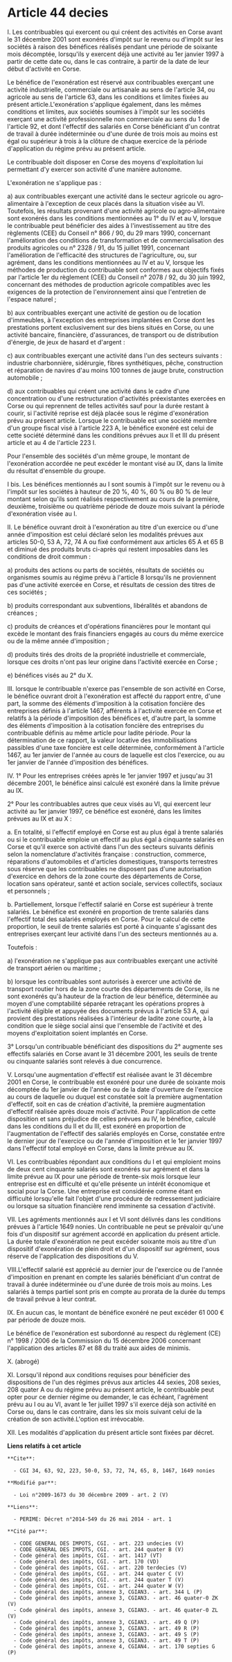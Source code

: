 # Article 44 decies

I. Les contribuables qui exercent ou qui créent des activités en Corse avant le 31 décembre 2001 sont exonérés d'impôt sur le
revenu ou d'impôt sur les sociétés à raison des bénéfices réalisés pendant une période de soixante mois décomptée, lorsqu'ils
y exercent déjà une activité au 1er janvier 1997 à partir de cette date ou, dans le cas contraire, à partir de la date de
leur début d'activité en Corse. 

Le bénéfice de l'exonération est réservé aux contribuables exerçant une activité industrielle, commerciale ou artisanale au
sens de l'article 34, ou agricole au sens de l'article 63, dans les conditions et limites fixées au présent
article.L'exonération s'applique également, dans les mêmes conditions et limites, aux sociétés soumises à l'impôt sur les
sociétés exerçant une activité professionnelle non commerciale au sens du 1 de l'article 92, et dont l'effectif des salariés
en Corse bénéficiant d'un contrat de travail à durée indéterminée ou d'une durée de trois mois au moins est égal ou supérieur
à trois à la clôture de chaque exercice de la période d'application du régime prévu au présent article. 

Le contribuable doit disposer en Corse des moyens d'exploitation lui permettant d'y exercer son activité d'une manière
autonome.

L'exonération ne s'applique pas : 

a) aux contribuables exerçant une activité dans le secteur agricole ou agro-alimentaire à l'exception de ceux placés dans la
situation visée au VI. Toutefois, les résultats provenant d'une activité agricole ou agro-alimentaire sont exonérés dans les
conditions mentionnées au 1° du IV et au V, lorsque le contribuable peut bénéficier des aides à l'investissement au titre des
règlements (CEE) du Conseil n° 866 / 90, du 29 mars 1990, concernant l'amélioration des conditions de transformation et de
commercialisation des produits agricoles ou n° 2328 / 91, du 15 juillet 1991, concernant l'amélioration de l'efficacité des
structures de l'agriculture, ou, sur agrément, dans les conditions mentionnées au IV et au V, lorsque les méthodes de
production du contribuable sont conformes aux objectifs fixés par l'article 1er du règlement (CEE) du Conseil n° 2078 / 92,
du 30 juin 1992, concernant des méthodes de production agricole compatibles avec les exigences de la protection de
l'environnement ainsi que l'entretien de l'espace naturel ; 

b) aux contribuables exerçant une activité de gestion ou de location d'immeubles, à l'exception des entreprises implantées en
Corse dont les prestations portent exclusivement sur des biens situés en Corse, ou une activité bancaire, financière,
d'assurances, de transport ou de distribution d'énergie, de jeux de hasard et d'argent : 

c) aux contribuables exerçant une activité dans l'un des secteurs suivants : industrie charbonnière, sidérurgie, fibres
synthétiques, pêche, construction et réparation de navires d'au moins 100 tonnes de jauge brute, construction automobile ; 

d) aux contribuables qui créent une activité dans le cadre d'une concentration ou d'une restructuration d'activités
préexistantes exercées en Corse ou qui reprennent de telles activités sauf pour la durée restant à courir, si l'activité
reprise est déjà placée sous le régime d'exonération prévu au présent article. Lorsque le contribuable est une société membre
d'un groupe fiscal visé à l'article 223 A, le bénéfice exonéré est celui de cette société déterminé dans les conditions
prévues aux II et III du présent article et au 4 de l'article 223 I. 

Pour l'ensemble des sociétés d'un même groupe, le montant de l'exonération accordée ne peut excéder le montant visé au IX,
dans la limite du résultat d'ensemble du groupe.

I bis. Les bénéfices mentionnés au I sont soumis à l'impôt sur le revenu ou à l'impôt sur les sociétés à hauteur de 20 %, 40
%, 60 % ou 80 % de leur montant selon qu'ils sont réalisés respectivement au cours de la première, deuxième, troisième ou
quatrième période de douze mois suivant la période d'exonération visée au I. 

II. Le bénéfice ouvrant droit à l'exonération au titre d'un exercice ou d'une année d'imposition est celui déclaré selon les
modalités prévues aux articles 50-0, 53 A, 72, 74 A ou fixé conformément aux articles 65 A et 65 B et diminué des produits
bruts ci-après qui restent imposables dans les conditions de droit commun : 

a) produits des actions ou parts de sociétés, résultats de sociétés ou organismes soumis au régime prévu à l'article 8
lorsqu'ils ne proviennent pas d'une activité exercée en Corse, et résultats de cession des titres de ces sociétés ; 

b) produits correspondant aux subventions, libéralités et abandons de créances ; 

c) produits de créances et d'opérations financières pour le montant qui excède le montant des frais financiers engagés au
cours du même exercice ou de la même année d'imposition ; 

d) produits tirés des droits de la propriété industrielle et commerciale, lorsque ces droits n'ont pas leur origine dans
l'activité exercée en Corse ; 

e) bénéfices visés au 2° du X. 

III. lorsque le contribuable n'exerce pas l'ensemble de son activité en Corse, le bénéfice ouvrant droit à l'exonération est
affecté du rapport entre, d'une part, la somme des éléments d'imposition à la cotisation foncière des entreprises définis à
l'article 1467, afférents à l'activité exercée en Corse et relatifs à la période d'imposition des bénéfices et, d'autre part,
la somme des éléments d'imposition à la cotisation foncière des entreprises du contribuable définis au même article pour
ladite période. Pour la détermination de ce rapport, la valeur locative des immobilisations passibles d'une taxe foncière est
celle déterminée, conformément à l'article 1467, au 1er janvier de l'année au cours de laquelle est clos l'exercice, ou au
1er janvier de l'année d'imposition des bénéfices. 

IV. 1° Pour les entreprises créées après le 1er janvier 1997 et jusqu'au 31 décembre 2001, le bénéfice ainsi calculé est
exonéré dans la limite prévue au IX. 

2° Pour les contribuables autres que ceux visés au VI, qui exercent leur activité au 1er janvier 1997, ce bénéfice est
exonéré, dans les limites prévues au IX et au X : 

a. En totalité, si l'effectif employé en Corse est au plus égal à trente salariés ou si le contribuable emploie un effectif
au plus égal à cinquante salariés en Corse et qu'il exerce son activité dans l'un des secteurs suivants définis selon la
nomenclature d'activités française : construction, commerce, réparations d'automobiles et d'articles domestiques, transports
terrestres sous réserve que les contribuables ne disposent pas d'une autorisation d'exercice en dehors de la zone courte des
départements de Corse, location sans opérateur, santé et action sociale, services collectifs, sociaux et personnels ; 

b. Partiellement, lorsque l'effectif salarié en Corse est supérieur à trente salariés. Le bénéfice est exonéré en proportion
de trente salariés dans l'effectif total des salariés employés en Corse. Pour le calcul de cette proportion, le seuil de
trente salariés est porté à cinquante s'agissant des entreprises exerçant leur activité dans l'un des secteurs mentionnés au
a. 

Toutefois : 

a) l'exonération ne s'applique pas aux contribuables exerçant une activité de transport aérien ou maritime ; 

b) lorsque les contribuables sont autorisés à exercer une activité de transport routier hors de la zone courte des
départements de Corse, ils ne sont exonérés qu'à hauteur de la fraction de leur bénéfice, déterminée au moyen d'une
comptabilité séparée retraçant les opérations propres à l'activité éligible et appuyée des documents prévus à l'article 53 A,
qui provient des prestations réalisées à l'intérieur de ladite zone courte, à la condition que le siège social ainsi que
l'ensemble de l'activité et des moyens d'exploitation soient implantés en Corse. 

3° Lorsqu'un contribuable bénéficiant des dispositions du 2° augmente ses effectifs salariés en Corse avant le 31 décembre
2001, les seuils de trente ou cinquante salariés sont relevés à due concurrence.

V. Lorsqu'une augmentation d'effectif est réalisée avant le 31 décembre 2001 en Corse, le contribuable est exonéré pour une
durée de soixante mois décomptée du 1er janvier de l'année ou de la date d'ouverture de l'exercice au cours de laquelle ou
duquel est constatée soit la première augmentation d'effectif, soit en cas de création d'activité, la première augmentation
d'effectif réalisée après douze mois d'activité. Pour l'application de cette disposition et sans préjudice de celles prévues
au IV, le bénéfice, calculé dans les conditions du II et du III, est exonéré en proportion de l'augmentation de l'effectif
des salariés employés en Corse, constatée entre le dernier jour de l'exercice ou de l'année d'imposition et le 1er janvier
1997 dans l'effectif total employé en Corse, dans la limite prévue au IX. 

VI. Les contribuables répondant aux conditions du I et qui emploient moins de deux cent cinquante salariés sont exonérés sur
agrément et dans la limite prévue au IX pour une période de trente-six mois lorsque leur entreprise est en difficulté et
qu'elle présente un intérêt économique et social pour la Corse. Une entreprise est considérée comme étant en difficulté
lorsqu'elle fait l'objet d'une procédure de redressement judiciaire ou lorsque sa situation financière rend imminente sa
cessation d'activité. 

VII. Les agréments mentionnés aux I et VI sont délivrés dans les conditions prévues à l'article 1649 nonies. Un contribuable
ne peut se prévaloir qu'une fois d'un dispositif sur agrément accordé en application du présent article. La durée totale
d'exonération ne peut excéder soixante mois au titre d'un dispositif d'exonération de plein droit et d'un dispositif sur
agrément, sous réserve de l'application des dispositions du V. 

VIII.L'effectif salarié est apprécié au dernier jour de l'exercice ou de l'année d'imposition en prenant en compte les
salariés bénéficiant d'un contrat de travail à durée indéterminée ou d'une durée de trois mois au moins. Les salariés à temps
partiel sont pris en compte au prorata de la durée du temps de travail prévue à leur contrat. 

IX. En aucun cas, le montant de bénéfice exonéré ne peut excéder 61 000 € par période de douze mois. 

Le bénéfice de l'exonération est subordonné au respect du règlement (CE) n° 1998 / 2006 de la Commission du 15 décembre 2006
concernant l'application des articles 87 et 88 du traité aux aides de minimis.

X. (abrogé) 

XI. Lorsqu'il répond aux conditions requises pour bénéficier des dispositions de l'un des régimes prévus aux articles 44
sexies, 208 sexies, 208 quater A ou du régime prévu au présent article, le contribuable peut opter pour ce dernier régime ou
demander, le cas échéant, l'agrément prévu au I ou au VI, avant le 1er juillet 1997 s'il exerce déjà son activité en Corse
ou, dans le cas contraire, dans les six mois suivant celui de la création de son activité.L'option est irrévocable. 

XII. Les modalités d'application du présent article sont fixées par décret.

**Liens relatifs à cet article**

	**Cite**:

	  - CGI 34, 63, 92, 223, 50-0, 53, 72, 74, 65, 8, 1467, 1649 nonies

	**Modifié par**:

	  - Loi n°2009-1673 du 30 décembre 2009 - art. 2 (V)

	**Liens**:

	  - PERIME: Décret n°2014-549 du 26 mai 2014 - art. 1

	**Cité par**:

	  - CODE GENERAL DES IMPOTS, CGI. - art. 223 undecies (V)
	  - CODE GENERAL DES IMPOTS, CGI. - art. 244 quater B (V)
	  - Code général des impôts, CGI. - art. 1417 (VT)
	  - Code général des impôts, CGI. - art. 170 (VD)
	  - Code général des impôts, CGI. - art. 220 terdecies (V)
	  - Code général des impôts, CGI. - art. 244 quater C (V)
	  - Code général des impôts, CGI. - art. 244 quater T (V)
	  - Code général des impôts, CGI. - art. 244 quater W (V)
	  - Code général des impôts, annexe 3, CGIAN3. - art. 344 L (P)
	  - Code général des impôts, annexe 3, CGIAN3. - art. 46 quater-0 ZK (V)
	  - Code général des impôts, annexe 3, CGIAN3. - art. 46 quater-0 ZL (V)
	  - Code général des impôts, annexe 3, CGIAN3. - art. 49 Q (P)
	  - Code général des impôts, annexe 3, CGIAN3. - art. 49 R (P)
	  - Code général des impôts, annexe 3, CGIAN3. - art. 49 S (P)
	  - Code général des impôts, annexe 3, CGIAN3. - art. 49 T (P)
	  - Code général des impôts, annexe 4, CGIAN4. - art. 170 septies G (P)
